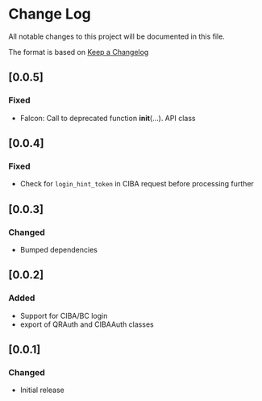 # Change Log

All notable changes to this project will be documented in this file.

The format is based on [Keep a Changelog](http://keepachangelog.com/)

## [0.0.5]

### Fixed

- Falcon: Call to deprecated function __init__(...). API class

## [0.0.4]

### Fixed

- Check for `login_hint_token` in CIBA request before processing further

## [0.0.3]

### Changed

- Bumped dependencies

## [0.0.2]

### Added

- Support for CIBA/BC login
- export of QRAuth and CIBAAuth classes

## [0.0.1]

### Changed

- Initial release
